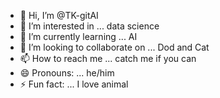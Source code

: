 - 👋 Hi, I’m @TK-gitAI
- 👀 I’m interested in ... data science
- 🌱 I’m currently learning ... AI
- 💞️ I’m looking to collaborate on ... Dod and Cat
- 📫 How to reach me ... catch me if you can
- 😄 Pronouns: ... he/him
- ⚡ Fun fact: ... I love animal 

<!---
TK-gitAI/TK-gitAI is a ✨ special ✨ repository because its `README.md` (this file) appears on your GitHub profile.
You can click the Preview link to take a look at your changes.
--->
